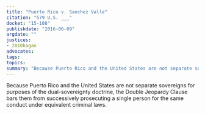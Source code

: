 ```yaml
---
title: "Puerto Rico v. Sanchez Valle"
citation: "579 U.S. ___"
docket: "15-108"
publishdate: "2016-06-09"
argdate: ""
justices:
- 2010kagan
advocates:
tags:
topics:
summary: "Because Puerto Rico and the United States are not separate sovereigns for purposes of the dual-sovereignty doctrine, the Double Jeopardy Clause bars them from successively prosecuting a single person for the same conduct under equivalent criminal laws."
---
```

Because Puerto Rico and the United States are not separate sovereigns for purposes of the dual-sovereignty doctrine, the Double Jeopardy Clause bars them from successively prosecuting a single person for the same conduct under equivalent criminal laws.

